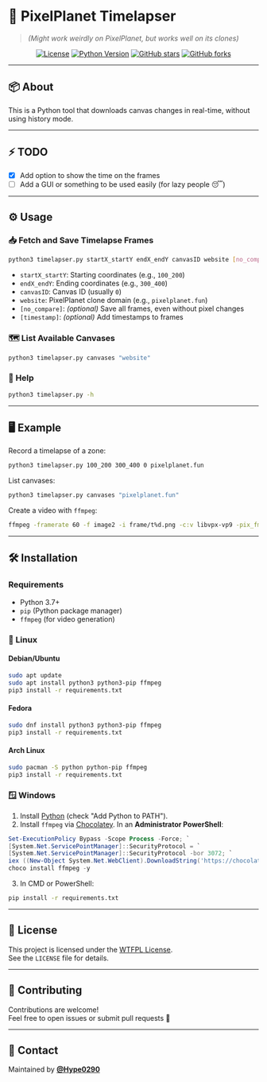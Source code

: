 # 📸 PixelPlanet Timelapser  
> *(Might work weirdly on PixelPlanet, but works well on its clones)*  

<p align="center">
  <a href="https://www.wtfpl.net/"><img alt="License" src="https://img.shields.io/badge/License-WTFPL-brightgreen"></a>
  <a href="https://www.python.org/"><img alt="Python Version" src="https://img.shields.io/badge/python-3.7%2B-blue.svg"></a>
  <a href="https://github.com/Hype0290/timelapse-bot-pixelplanet/stargazers"><img alt="GitHub stars" src="https://img.shields.io/github/stars/Hype0290/timelapse-bot-pixelplanet?style=social"></a>
  <a href="https://github.com/Hype0290/timelapse-bot-pixelplanet/network"><img alt="GitHub forks" src="https://img.shields.io/github/forks/Hype0290/timelapse-bot-pixelplanet?style=social"></a>
</p>

---

## 📦 About

This is a Python tool that downloads canvas changes in real-time, without using history mode.

---

## ⚡ TODO

- [x] Add option to show the time on the frames  
- [ ] Add a GUI or something to be used easily (for lazy people 😴)

---

## ⚙️ Usage

### 📥 Fetch and Save Timelapse Frames
```bash
python3 timelapser.py startX_startY endX_endY canvasID website [no_compare] [timestamp]
```
- `startX_startY`: Starting coordinates (e.g., `100_200`)
- `endX_endY`: Ending coordinates (e.g., `300_400`)
- `canvasID`: Canvas ID (usually `0`)
- `website`: PixelPlanet clone domain (e.g., `pixelplanet.fun`)
- `[no_compare]`: *(optional)* Save all frames, even without pixel changes
- `[timestamp]`: *(optional)* Add timestamps to frames

### 🗺️ List Available Canvases
```bash
python3 timelapser.py canvases "website"
```

### 📖 Help
```bash
python3 timelapser.py -h
```

---

## 🖥️ Example

Record a timelapse of a zone:
```bash
python3 timelapser.py 100_200 300_400 0 pixelplanet.fun
```

List canvases:
```bash
python3 timelapser.py canvases "pixelplanet.fun"
```

Create a video with `ffmpeg`:
```bash
ffmpeg -framerate 60 -f image2 -i frame/t%d.png -c:v libvpx-vp9 -pix_fmt yuva420p timelapse.mp4
```

---

## 🛠️ Installation

### Requirements
- Python 3.7+
- `pip` (Python package manager)
- `ffmpeg` (for video generation)

### 🐧 Linux

#### Debian/Ubuntu
```bash
sudo apt update
sudo apt install python3 python3-pip ffmpeg
pip3 install -r requirements.txt
```

#### Fedora
```bash
sudo dnf install python3 python3-pip ffmpeg
pip3 install -r requirements.txt
```

#### Arch Linux
```bash
sudo pacman -S python python-pip ffmpeg
pip3 install -r requirements.txt
```

### 🪟 Windows

1. Install [Python](https://www.python.org/downloads/) (check "Add Python to PATH").
2. Install `ffmpeg` via [Chocolatey](https://chocolatey.org/). In an **Administrator PowerShell**:
```powershell
Set-ExecutionPolicy Bypass -Scope Process -Force; `
[System.Net.ServicePointManager]::SecurityProtocol = `
[System.Net.ServicePointManager]::SecurityProtocol -bor 3072; `
iex ((New-Object System.Net.WebClient).DownloadString('https://chocolatey.org/install.ps1'))
choco install ffmpeg -y
```
3. In CMD or PowerShell:
```cmd
pip install -r requirements.txt
```

---

## 📜 License

This project is licensed under the [WTFPL License](https://opensource.org/licenses/WTFPL).  
See the `LICENSE` file for details.

---

## 🤝 Contributing

Contributions are welcome!  
Feel free to open issues or submit pull requests 💬

---

## 📧 Contact

Maintained by [**@Hype0290**](https://github.com/Hype0290)
